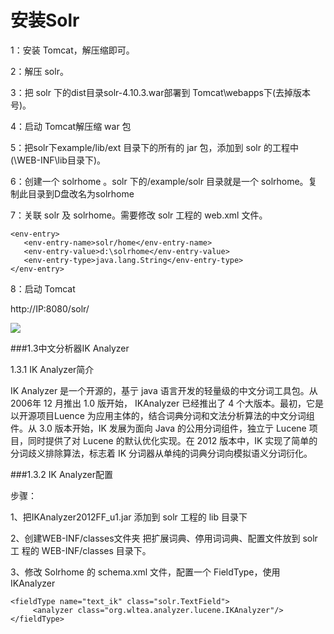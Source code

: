 # 安装Solr
1：安装 Tomcat，解压缩即可。2：解压 solr。3：把 solr 下的dist目录solr-4.10.3.war部署到 Tomcat\webapps下(去掉版本
号)。4：启动 Tomcat解压缩 war 包5：把solr下example/lib/ext 目录下的所有的 jar 包，添加到 solr 的工程中
(\WEB-INF\lib目录下)。6：创建一个 solrhome 。solr 下的/example/solr 目录就是一个 solrhome。复
制此目录到D盘改名为solrhome  7：关联 solr 及 solrhome。需要修改 solr 工程的 web.xml 文件。    <env-entry>       <env-entry-name>solr/home</env-entry-name>       <env-entry-value>d:\solrhome</env-entry-value>       <env-entry-type>java.lang.String</env-entry-type>    </env-entry>8：启动 Tomcat

http://IP:8080/solr/
![](http://p2ehgqigv.bkt.clouddn.com/18-1-12/86342384.jpg)


###1.3中文分析器IK Analyzer1.3.1 IK Analyzer简介IK Analyzer 是一个开源的，基亍 java 语言开发的轻量级的中文分词工具包。从 2006年 12 月推出 1.0 版开始， IKAnalyzer 已经推出了 4 个大版本。最初，它是以开源项目Luence 为应用主体的，结合词典分词和文法分析算法的中文分词组件。从 3.0 版本开始，IK 发展为面向 Java 的公用分词组件，独立亍 Lucene 项目，同时提供了对 Lucene 的默认优化实现。在 2012 版本中，IK 实现了简单的分词歧义排除算法，标志着 IK 分词器从单纯的词典分词向模拟语义分词衍化。###1.3.2 IK Analyzer配置步骤：1、把IKAnalyzer2012FF_u1.jar 添加到 solr 工程的 lib 目录下2、创建WEB-INF/classes文件夹  把扩展词典、停用词词典、配置文件放到 solr 工
程的 WEB-INF/classes 目录下。3、修改 Solrhome 的 schema.xml 文件，配置一个 FieldType，使用 
IKAnalyzer```<fieldType name="text_ik" class="solr.TextField">     <analyzer class="org.wltea.analyzer.lucene.IKAnalyzer"/></fieldType>```


<!--
create time: 2018-01-14 15:33:06
Author: Alfred

This file is created by Marboo<http://marboo.io> template file $MARBOO_HOME/.media/starts/default.md
本文件由 Marboo<http://marboo.io> 模板文件 $MARBOO_HOME/.media/starts/default.md 创建
-->

